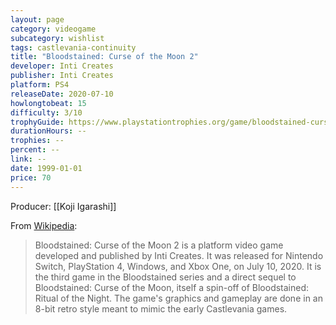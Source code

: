 ```yaml
---
layout: page
category: videogame
subcategory: wishlist
tags: castlevania-continuity
title: "Bloodstained: Curse of the Moon 2"
developer: Inti Creates
publisher: Inti Creates
platform: PS4
releaseDate: 2020-07-10
howlongtobeat: 15
difficulty: 3/10
trophyGuide: https://www.playstationtrophies.org/game/bloodstained-curse-of-the-moon-2/guide/
durationHours: --
trophies: --
percent: --
link: --
date: 1999-01-01
price: 70
---
```


Producer: [[Koji Igarashi]]

From [Wikipedia](https://en.wikipedia.org/wiki/Bloodstained:_Curse_of_the_Moon_2):

> Bloodstained: Curse of the Moon 2 is a platform video game developed and published by Inti Creates. It was released for Nintendo Switch, PlayStation 4, Windows, and Xbox One, on July 10, 2020. It is the third game in the Bloodstained series and a direct sequel to Bloodstained: Curse of the Moon, itself a spin-off of Bloodstained: Ritual of the Night. The game's graphics and gameplay are done in an 8-bit retro style meant to mimic the early Castlevania games.
